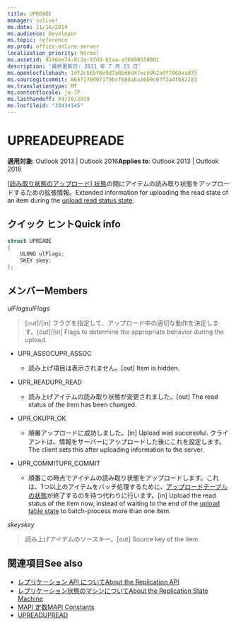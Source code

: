 ```yaml
---
title: UPREADE
manager: soliver
ms.date: 11/16/2014
ms.audience: Developer
ms.topic: reference
ms.prod: office-online-server
localization_priority: Normal
ms.assetid: d146ee74-0c3a-5fdd-b1aa-af6498550801
description: '最終更新日: 2011 年 7 月 23 日'
ms.openlocfilehash: 1df2c665f8e9d7a0bd6d47ec59b2adf706bead75
ms.sourcegitcommit: 8657170d071f9bcf680aba50b9c07f2a4fb82283
ms.translationtype: MT
ms.contentlocale: ja-JP
ms.lasthandoff: 04/28/2019
ms.locfileid: "33434145"
---
```

# <a name="upreade"></a><span data-ttu-id="4b04e-103">UPREADE</span><span class="sxs-lookup"><span data-stu-id="4b04e-103">UPREADE</span></span>

<span data-ttu-id="4b04e-104">**適用対象**: Outlook 2013 | Outlook 2016</span><span class="sxs-lookup"><span data-stu-id="4b04e-104">**Applies to**: Outlook 2013 | Outlook 2016</span></span> 
  
<span data-ttu-id="4b04e-105">[[読み取り状態のアップロード] 状態](upload-read-status-state.md)の間にアイテムの読み取り状態をアップロードするための拡張情報。</span><span class="sxs-lookup"><span data-stu-id="4b04e-105">Extended information for uploading the read state of an item during the [upload read status state](upload-read-status-state.md).</span></span>
  
## <a name="quick-info"></a><span data-ttu-id="4b04e-106">クイック ヒント</span><span class="sxs-lookup"><span data-stu-id="4b04e-106">Quick info</span></span>

```cpp
struct UPREADE 
{ 
    ULONG ulFlags; 
    SKEY skey; 
};
```

## <a name="members"></a><span data-ttu-id="4b04e-107">メンバー</span><span class="sxs-lookup"><span data-stu-id="4b04e-107">Members</span></span>

<span data-ttu-id="4b04e-108">_ulFlags_</span><span class="sxs-lookup"><span data-stu-id="4b04e-108">_ulFlags_</span></span>
  
>  <span data-ttu-id="4b04e-109">[out]/[in] フラグを指定して、アップロード中の適切な動作を決定します。</span><span class="sxs-lookup"><span data-stu-id="4b04e-109">[out]/[in] Flags to determine the appropriate behavior during the upload.</span></span> 
    
  - <span data-ttu-id="4b04e-110">UPR_ASSOC</span><span class="sxs-lookup"><span data-stu-id="4b04e-110">UPR_ASSOC</span></span>
    
    - <span data-ttu-id="4b04e-111">読み上げ項目は表示されません。</span><span class="sxs-lookup"><span data-stu-id="4b04e-111">[out] Item is hidden.</span></span>
    
  - <span data-ttu-id="4b04e-112">UPR_READ</span><span class="sxs-lookup"><span data-stu-id="4b04e-112">UPR_READ</span></span>
    
    - <span data-ttu-id="4b04e-113">読み上げアイテムの読み取り状態が変更されました。</span><span class="sxs-lookup"><span data-stu-id="4b04e-113">[out] The read status of the item has been changed.</span></span>
    
  - <span data-ttu-id="4b04e-114">UPR_OK</span><span class="sxs-lookup"><span data-stu-id="4b04e-114">UPR_OK</span></span>
    
    - <span data-ttu-id="4b04e-115">順番アップロードに成功しました。</span><span class="sxs-lookup"><span data-stu-id="4b04e-115">[in] Upload was successful.</span></span> <span data-ttu-id="4b04e-116">クライアントは、情報をサーバーにアップロードした後にこれを設定します。</span><span class="sxs-lookup"><span data-stu-id="4b04e-116">The client sets this after uploading information to the server.</span></span>
    
  - <span data-ttu-id="4b04e-117">UPR_COMMIT</span><span class="sxs-lookup"><span data-stu-id="4b04e-117">UPR_COMMIT</span></span>
    
    - <span data-ttu-id="4b04e-118">順番この時点でアイテムの読み取り状態をアップロードします。これは、1つ以上のアイテムをバッチ処理するために、[アップロードテーブルの状態](upload-table-state.md)が終了するのを待つ代わりに行います。</span><span class="sxs-lookup"><span data-stu-id="4b04e-118">[in] Upload the read status of the item now, instead of waiting to the end of the [upload table state](upload-table-state.md) to batch-process more than one item.</span></span> 
    
<span data-ttu-id="4b04e-119">_skey_</span><span class="sxs-lookup"><span data-stu-id="4b04e-119">_skey_</span></span>
  
> <span data-ttu-id="4b04e-120">読み上げアイテムのソースキー。</span><span class="sxs-lookup"><span data-stu-id="4b04e-120">[out] Source key of the item.</span></span>
    
## <a name="see-also"></a><span data-ttu-id="4b04e-121">関連項目</span><span class="sxs-lookup"><span data-stu-id="4b04e-121">See also</span></span>

- [<span data-ttu-id="4b04e-122">レプリケーション API について</span><span class="sxs-lookup"><span data-stu-id="4b04e-122">About the Replication API</span></span>](about-the-replication-api.md)
- [<span data-ttu-id="4b04e-123">レプリケーション状態のマシンについて</span><span class="sxs-lookup"><span data-stu-id="4b04e-123">About the Replication State Machine</span></span>](about-the-replication-state-machine.md)
- [<span data-ttu-id="4b04e-124">MAPI 定数</span><span class="sxs-lookup"><span data-stu-id="4b04e-124">MAPI Constants</span></span>](mapi-constants.md)
- [<span data-ttu-id="4b04e-125">UPREAD</span><span class="sxs-lookup"><span data-stu-id="4b04e-125">UPREAD</span></span>](upread.md)

